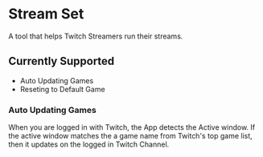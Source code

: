 # Stream Set
A tool that helps Twitch Streamers run their streams.

## Currently Supported
* Auto Updating Games
* Reseting to Default Game

### Auto Updating Games
When you are logged in with Twitch, the App detects the Active window. If the active window matches the a game name from Twitch's top game list, then it updates on the logged in Twitch Channel. 